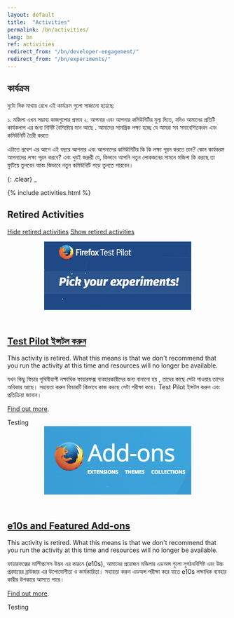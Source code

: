 ```yaml
---
layout: default
title:  "Activities"
permalink: /bn/activities/
lang: bn
ref: activities
redirect_from: "/bn/developer-engagement/"
redirect_from: "/bn/experiments/"
---
```


## কার্যক্রম

দুটো দিক মাথায় রেখে এই কার্যক্রম গুলো সাজানো হয়েছে:

১. মজিলা এখন সম্ভাব্য কাজগুলোর প্রভাব 
২. আপনার এবং আপনার কমিউনিটির মুল্য দিতে, যদিও আমাদের প্রতিটি কার্যকলাপ এর জন্য নির্দিষ্ট বৈশিষ্ট্যের মান আছে . আমাদের সামগ্রিক লক্ষ্য হচ্ছে যে আমরা সব সমাবেশিতকরন এবং কমিউনিটি তৈরী করতে 

এটাতে প্রবেশ এর আগে এই বছরে আপনার এবং আপনাদের কমিউনিটির কি কি লক্ষ্য পূরন করতে চান? কোন কার্যকরম আপনাদের লক্ষ্য পূরন করবে? এবং খুবই জরুরী যে, কিভাবে আপনি নতুন লোকজনের সামনে মজিলা কি করছে তা ফুটিয়ে তুলবেন আবং কিভাবে নতুন কমিউনিটি গড়ে তুলতে পারবেন।

{: .clear}
_

{% include activities.html %}

## Retired Activities

<a href="#" class="retired-activities-hide-link hidden">Hide retired activities</a>
<a href="#" class="retired-activities-show-link">Show retired activities</a>

<div class="row is-flex hidden" id="retired-activities-content">
<div class="activity-card retired testing col-md-4">
  <header class="item-header">
    <img src="/assets/img/testpilot-header.png" alt="Header image">
  </header>
  <h2><a href="/test-pilot/">Test Pilot ইন্সটল করুন</a></h2>
  <p class="retired-note">This activity is retired. What this means is that we don't recommend that you run the activity at this time and resources will no longer be available.</p>
  <div class="item-content" markdown="1">
  যখন কিছু ফিচার পৃথিবীব্যপী লক্ষাধিক ফায়ারফক্স ব্যবহারকারীদের জন্য বানানো হয় , তাদের কাছে সেটা পাওয়ার তাদের অধিকার আছে। সহায়তা করুন ফিচারটি কিভাবে কাজ করছে সেটা পরীক্ষা করে। Test Pilot ইন্সটল করুন এবং প্রতিক্রিয়া জানান।

[Find out more](/test-pilot/).
  </div>
  <footer class="item-footer">
    <div class="tags">Testing</div>
  </footer>
</div>

<div class="activity-card retired testing col-md-4">
  <header class="item-header">
    <img src="/assets/img/e10s-header.png" alt="Header image">
  </header>
  <h2><a href="/e10s-addons/">e10s and Featured Add-ons</a></h2>
  <p class="retired-note">This activity is retired. What this means is that we don't recommend that you run the activity at this time and resources will no longer be available.</p>
  <div class="item-content" markdown="1">
ফায়ারফক্সের মাল্টিপ্রসেস উদ্ভব এর কারনে (e10s), আমাদের প্রয়োজন মজিলার এডঅন্স গুলো সুগঠনবিশিষ্ট এবং উচ্চ প্ররযায়ের ব্রাউজার এর উপোযোগীতা ও কার্যকারিতা। সহায়তা করুন এডঅন্স পরীক্ষা করে যাতে e10s লক্ষাধিক ব্যবহার কারীর উপকারে আসতে পারে। 

[Find out more](/e10s-addons/).
  </div>
  <footer class="item-footer">
    <div class="tags">Testing</div>
  </footer>
</div>
</div>
